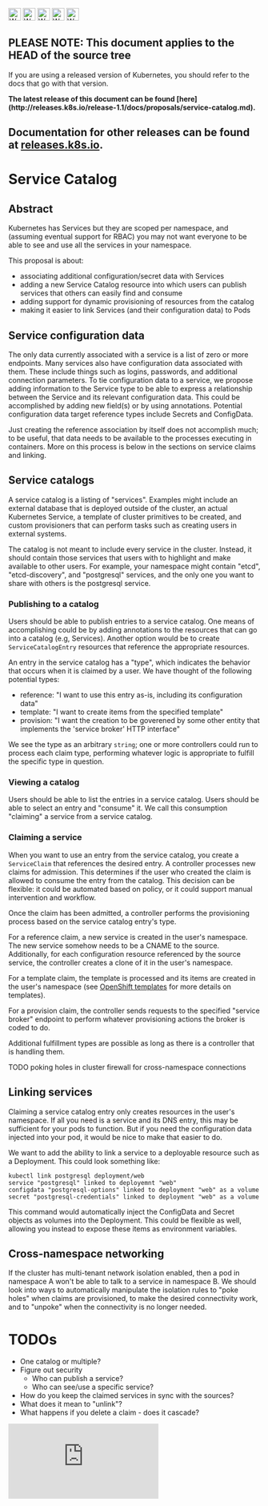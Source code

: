 <!-- BEGIN MUNGE: UNVERSIONED_WARNING -->

<!-- BEGIN STRIP_FOR_RELEASE -->

<img src="http://kubernetes.io/img/warning.png" alt="WARNING"
     width="25" height="25">
<img src="http://kubernetes.io/img/warning.png" alt="WARNING"
     width="25" height="25">
<img src="http://kubernetes.io/img/warning.png" alt="WARNING"
     width="25" height="25">
<img src="http://kubernetes.io/img/warning.png" alt="WARNING"
     width="25" height="25">
<img src="http://kubernetes.io/img/warning.png" alt="WARNING"
     width="25" height="25">

<h2>PLEASE NOTE: This document applies to the HEAD of the source tree</h2>

If you are using a released version of Kubernetes, you should
refer to the docs that go with that version.

<strong>
The latest release of this document can be found
[here](http://releases.k8s.io/release-1.1/docs/proposals/service-catalog.md).

Documentation for other releases can be found at
[releases.k8s.io](http://releases.k8s.io).
</strong>
--

<!-- END STRIP_FOR_RELEASE -->

<!-- END MUNGE: UNVERSIONED_WARNING -->

# Service Catalog

## Abstract

Kubernetes has Services but they are scoped per namespace, and (assuming eventual support for RBAC) you may not want everyone to be able to see and use all the services in your namespace.


This proposal is about:

- associating additional configuration/secret data with Services
- adding a new Service Catalog resource into which users can publish services that others can easily find and consume
- adding support for dynamic provisioning of resources from the catalog
- making it easier to link Services (and their configuration data) to Pods

## Service configuration data

The only data currently associated with a service is a list of zero or more endpoints. Many services also have configuration data associated with them. These include things such as logins, passwords, and additional connection parameters. To tie configuration data to a service, we propose adding information to the Service type to be able to express a relationship between the Service and its relevant configuration data. This could be accomplished by adding new field(s) or by using annotations. Potential configuration data target reference types include Secrets and ConfigData.

Just creating the reference association by itself does not accomplish much; to be useful, that data needs to be available to the processes executing in containers. More on this process is below in the sections on service claims and linking.

## Service catalogs

A service catalog is a listing of "services". Examples might include an external database that is deployed outside of the cluster, an actual Kubernetes Service, a template of cluster primitives to be created, and custom provisioners that can perform tasks such as creating users in external systems.

The catalog is not meant to include every service in the cluster. Instead, it should contain those services that users with to highlight and make available to other users. For example, your namespace might contain "etcd", "etcd-discovery", and "postgresql" services, and the only one you want to share with others is the postgresql service.

### Publishing to a catalog

Users should be able to publish entries to a service catalog. One means of accomplishing could be by adding annotations to the resources that can go into a catalog (e.g, Services). Another option would be to create `ServiceCatalogEntry` resources that reference the appropriate resources.

An entry in the service catalog has a "type", which indicates the behavior that occurs when it is claimed by a user. We have thought of the following potential types:

- reference: "I want to use this entry as-is, including its configuration data"
- template: "I want to create items from the specified template"
- provision: "I want the creation to be goverened by some other entity that implements the 'service broker' HTTP interface"

We see the type as an arbitrary `string`; one or more controllers could run to process each claim type, performing whatever logic is appropriate to fulfill the specific type in question.

### Viewing a catalog

Users should be able to list the entries in a service catalog. Users should be able to select an entry and "consume" it. We call this consumption "claiming" a service from a service catalog.

### Claiming a service

When you want to use an entry from the service catalog, you create a `ServiceClaim` that references the desired entry. A controller processes new claims for admission. This determines if the user who created the claim is allowed to consume the entry from the catalog. This decision can be flexible: it could be automated based on policy, or it could support manual intervention and workflow.

Once the claim has been admitted, a controller performs the provisioning process based on the service catalog entry's type.

For a reference claim, a new service is created in the user's namespace. The new service somehow needs to be a CNAME to the source. Additionally, for each configuration resource referenced by the source service, the controller creates a clone of it in the user's namespace.

For a template claim, the template is processed and its items are created in the user's namespace (see [OpenShift templates](https://docs.openshift.org/latest/dev_guide/templates.html) for more details on templates).

For a provision claim, the controller sends requests to the specified "service broker" endpoint to perform whatever provisioning actions the broker is coded to do.

Additional fulfillment types are possible as long as there is a controller that is handling them.

TODO poking holes in cluster firewall for cross-namespace connections

## Linking services

Claiming a service catalog entry only creates resources in the user's namespace. If all you need is a service and its DNS entry, this may be sufficient for your pods to function. But if you need the configuration data injected into your pod, it would be nice to make that easier to do.

We want to add the ability to link a service to a deployable resource such as a Deployment. This could look something like:

    kubectl link postgresql deployment/web
    service "postgresql" linked to deployemnt "web"
    configdata "postgresql-options" linked to deployment "web" as a volume
    secret "postgresql-credentials" linked to deployment "web" as a volume

This command would automatically inject the ConfigData and Secret objects as volumes into the Deployment. This could be flexible as well, allowing you instead to expose these items as environment variables.

## Cross-namespace networking

If the cluster has multi-tenant network isolation enabled, then a pod in namespace A won't be able to talk to a service in namespace B. We should look into ways to automatically manipulate the isolation rules to "poke holes" when claims are provisioned, to make the desired connectivity work, and to "unpoke" when the connectivity is no longer needed.

# TODOs

- One catalog or multiple?
- Figure out security
	- Who can publish a service?
	- Who can see/use a specific service?
- How do you keep the claimed services in sync with the sources?
- What does it mean to "unlink"?
- What happens if you delete a claim - does it cascade?



<!-- BEGIN MUNGE: GENERATED_ANALYTICS -->
[![Analytics](https://kubernetes-site.appspot.com/UA-36037335-10/GitHub/docs/proposals/service-catalog.md?pixel)]()
<!-- END MUNGE: GENERATED_ANALYTICS -->
